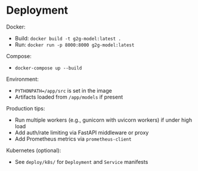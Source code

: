 # Deployment

Docker:
- Build: `docker build -t g2g-model:latest .`
- Run: `docker run -p 8000:8000 g2g-model:latest`

Compose:
- `docker-compose up --build`

Environment:
- `PYTHONPATH=/app/src` is set in the image
- Artifacts loaded from `/app/models` if present

Production tips:
- Run multiple workers (e.g., gunicorn with uvicorn workers) if under high load
- Add auth/rate limiting via FastAPI middleware or proxy
- Add Prometheus metrics via `prometheus-client`

Kubernetes (optional):
- See `deploy/k8s/` for `Deployment` and `Service` manifests


